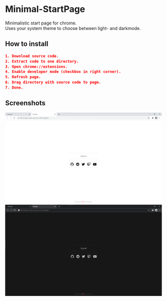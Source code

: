 # Minimal-StartPage
Minimalistic start page for chrome.  
Uses your system theme to choose between light- and darkmode.

## How to install
```json
1. Download source code.
2. Extract code to one directory.
3. Open chrome://extensions.
4. Enable developer mode (checkbox in right corner).
5. Refresh page.
6. Drag directory with source code to page.
7. Done.
```

## Screenshots
![Screenshot Lightmode](assets/screenshot_light.png)
![Screenshot Darkmode](assets/screenshot_dark.png)
